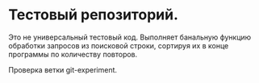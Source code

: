 #   Тестовый репозиторий.

Это не универсальный тестовый код. Выполняет банальную функцию
обработки запросов из поисковой строки, сортируя их в конце программы
по количеству повторов. 

Проверка ветки git-experiment. 